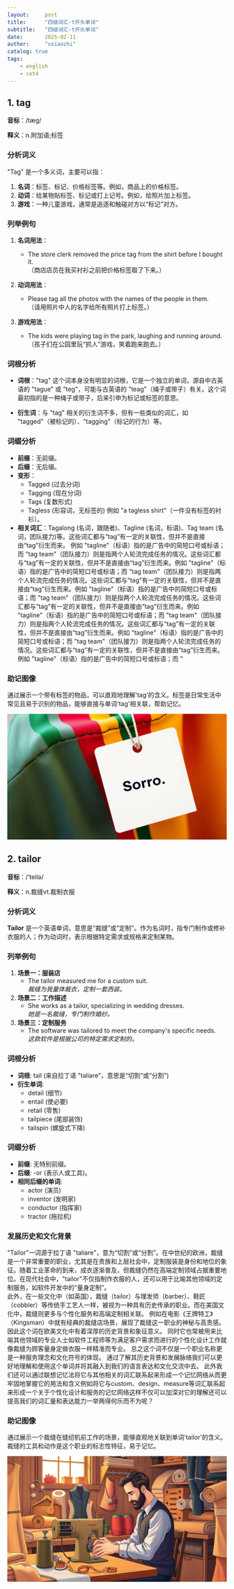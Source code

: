 ```yaml
---
layout:     post
title:      "四级词汇-t开头单词"
subtitle:   "四级词汇-t开头单词"
date:       2025-02-11
author:     "vxiaozhi"
catalog: true
tags:
    - english
    - cet4
---
```


## 1. tag

**音标**：/tæg/

**释义**：n.附加语;标签

### 分析词义

"Tag" 是一个多义词，主要可以指：

1. **名词**：标签、标记、价格标签等。例如，商品上的价格标签。
2. **动词**：给某物贴标签、标记或打上记号。例如，给照片加上标签。
3. **游戏**：一种儿童游戏，通常是追逐和触碰对方以“标记”对方。

### 列举例句

1. **名词用法**：
   - The store clerk removed the price tag from the shirt before I bought it.  
     （商店店员在我买衬衫之前把价格标签取了下来。）
   
2. **动词用法**：
   - Please tag all the photos with the names of the people in them.  
     （请用照片中人的名字给所有照片打上标签。）
   
3. **游戏用法**：
   - The kids were playing tag in the park, laughing and running around.  
     （孩子们在公园里玩“抓人”游戏，笑着跑来跑去。）

### 词根分析

- **词根**："tag" 这个词本身没有明显的词根，它是一个独立的单词，源自中古英语的 "tague" 或 "teg"，可能与古英语的 "teag"（绳子或带子）有关。这个词最初指的是一种绳子或带子，后来引申为标记或标签的意思。
  
- **衍生词**：与 "tag" 相关的衍生词不多，但有一些类似的词汇，如 "tagged"（被标记的）、"tagging"（标记的行为）等。

### 词缀分析

- **前缀**：无前缀。  
- **后缀**：无后缀。  
- **变形**：  
  - Tagged (过去分词)  
  - Tagging (现在分词)  
  - Tags (复数形式)  
  - Tagless (形容词，无标签的)  例如 "a tagless shirt"（一件没有标签的衬衫）。  
- **相关词汇**：Tagalong (名词，跟随者)、Tagline (名词，标语)、Tag team (名词，团队接力)等。这些词汇都与“tag”有一定的关联性，但并不是直接由“tag”衍生而来。  例如 "tagline"（标语）指的是广告中的简短口号或标语；而 "tag team"（团队接力）则是指两个人轮流完成任务的情况。这些词汇都与“tag”有一定的关联性，但并不是直接由“tag”衍生而来。例如 "tagline"（标语）指的是广告中的简短口号或标语；而 "tag team"（团队接力）则是指两个人轮流完成任务的情况。这些词汇都与“tag”有一定的关联性，但并不是直接由“tag”衍生而来。例如 "tagline"（标语）指的是广告中的简短口号或标语；而 "tag team"（团队接力）则是指两个人轮流完成任务的情况。这些词汇都与“tag”有一定的关联性，但并不是直接由“tag”衍生而来。例如 "tagline"（标语）指的是广告中的简短口号或标语；而 "tag team"（团队接力）则是指两个人轮流完成任务的情况。这些词汇都与“tag”有一定的关联性，但并不是直接由“tag”衍生而来。例如 "tagline"（标语）指的是广告中的简短口号或标语；而 "tag team"（团队接力）则是指两个人轮流完成任务的情况。这些词汇都与“tag”有一定的关联性，但并不是直接由“tag”衍生而来。例如 "tagline"（标语）指的是广告中的简短口号或标语；而 "

### 助记图像

通过展示一个带有标签的物品，可以直观地理解'tag'的含义。标签是日常生活中常见且易于识别的物品，能够直接与单词'tag'相关联，帮助记忆。

![tag](../cet4_imgs/t/tag.jpg)

## 2. tailor

**音标**：/‘teilə/

**释义**：n.裁缝vt.裁制衣服

### 分析词义
**Tailor** 是一个英语单词，意思是“裁缝”或“定制”。作为名词时，指专门制作或修补衣服的人；作为动词时，表示根据特定需求或规格来定制某物。

### 列举例句
1. **场景一：服装店**
   - The tailor measured me for a custom suit.  
     *裁缝为我量体裁衣，定制一套西装。*
2. **场景二：工作描述**
   - She works as a tailor, specializing in wedding dresses.  
     *她是一名裁缝，专门制作婚纱。*
3. **场景三：定制服务**
   - The software was tailored to meet the company's specific needs.  
     *这款软件是根据公司的特定需求定制的。*

### 词根分析
- **词根**: tail (来自拉丁语 "taliare"，意思是“切割”或“分割”)  
- **衍生单词**:  
  - detail (细节)  
  - entail (使必要)  
  - retail (零售)  
  - tailpiece (尾部装饰)  
  - tailspin (螺旋式下降)  

### 词缀分析
- **前缀**: 无特别前缀。  
- **后缀**: -or (表示人或工具)。  
- **相同后缀的单词**:  
  - actor (演员)  
  - inventor (发明家)  
  - conductor (指挥家)  
  - tractor (拖拉机)  

### 发展历史和文化背景  
"Tailor"一词源于拉丁语 "taliare"，意为“切割”或“分割”。在中世纪的欧洲，裁缝是一个非常重要的职业，尤其是在贵族和上层社会中，定制服装是身份和地位的象征。随着工业革命的到来，成衣逐渐普及，但裁缝仍然在高端定制领域占据重要地位。在现代社会中，"tailor"不仅指制作衣服的人，还可以用于比喻其他领域的定制服务，如软件开发中的“量身定制”。  
   此外，在一些文化中（如英国），裁缝（tailor）与理发师（barber）、鞋匠（cobbler）等传统手工艺人一样，被视为一种具有历史传承的职业。而在美国文化中，裁缝则更多与个性化服务和高端定制相关联。   例如在电影《王牌特工》（Kingsman）中就有经典的裁缝店场景，展现了裁缝这一职业的神秘与高贵感。   因此这个词在欧美文化中有着深厚的历史背景和象征意义。   同时它也常被用来比喻其他领域的专业人士如软件工程师等为满足客户需求而进行的个性化设计工作就像裁缝为顾客量身定做衣服一样精准而专业。   总之这个词不仅是一个职业名称更是一种服务理念和文化符号的体现。   通过了解其历史背景和发展脉络我们可以更好地理解和使用这个单词并将其融入到我们的语言表达和文化交流中去。   此外我们还可以通过联想记忆法将它与其他相关的词汇联系起来形成一个记忆网络从而更牢固地掌握它的用法和含义例如将它与custom、design、measure等词汇联系起来形成一个关于个性化设计和服务的记忆网络这样不仅可以加深对它的理解还可以提高我们的词汇量和表达能力一举两得何乐而不为呢？

### 助记图像

通过展示一个裁缝在缝纫机前工作的场景，能够直观地关联到单词'tailor'的含义。裁缝的工具和动作是这个职业的标志性特征，易于记忆。

![tailor](../cet4_imgs/t/tailor.jpg)


